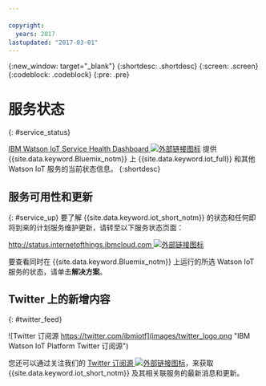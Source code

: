 ```yaml
---

copyright:
  years: 2017
lastupdated: "2017-03-01"
---
```


{:new_window: target="_blank"}
{:shortdesc: .shortdesc}
{:screen: .screen}
{:codeblock: .codeblock}
{:pre: .pre}

# 服务状态
{: #service_status}

[IBM Watson IoT Service Health Dashboard ![外部链接图标](../../icons/launch-glyph.svg "外部链接图标")](https://status.internetofthings.ibmcloud.com) 提供 {{site.data.keyword.Bluemix_notm}} 上 {{site.data.keyword.iot_full}} 和其他 Watson IoT 服务的当前状态信息。
{:shortdesc}

## 服务可用性和更新
{: #service_up}
要了解 {{site.data.keyword.iot_short_notm}} 的状态和任何即将到来的计划服务维护更新，请转至以下服务状态页面：

[http://status.internetofthings.ibmcloud.com ![外部链接图标](../../icons/launch-glyph.svg "外部链接图标")](http://status.internetofthings.ibmcloud.com)

要查看同时在 {{site.data.keyword.Bluemix_notm}} 上运行的所选 Watson IoT 服务的状态，请单击**解决方案**。

## Twitter 上的新增内容
{: #twitter_feed}

![Twitter 订阅源 https://twitter.com/ibmiotf](images/twitter_logo.png "IBM Watson IoT Platform Twitter 订阅源")

您还可以通过关注我们的 [Twitter 订阅源 ![外部链接图标](../../icons/launch-glyph.svg "外部链接图标")](https://twitter.com/ibmiotf)，来获取 {{site.data.keyword.iot_short_notm}} 及其相关联服务的最新消息和更新。
